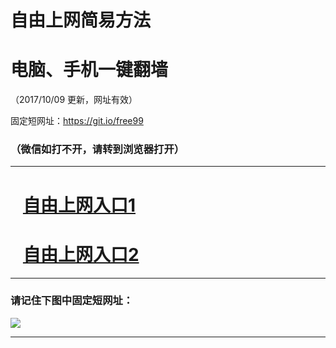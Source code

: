 ﻿# 自由上网简易方法

# 电脑、手机一键翻墙

（2017/10/09 更新，网址有效）

固定短网址：https://git.io/free99

### （微信如打不开，请转到浏览器打开）


***





# &nbsp;&nbsp; <a href="http://ft253085985.fwq-tz-1001.info/fwqtz01.html?t=100900129731 " target="_blank">自由上网入口1</a>
# &nbsp;&nbsp; <a href="http://ft1498129416.fwq-tz-1002.info/fwqtz02.html?t=100900128008 " target="_blank">自由上网入口2</a>
***

### 请记住下图中固定短网址：

<img src="https://s3-us-west-2.amazonaws.com/fwq-1001/yjfq-20170905okok.png" /> 


***

